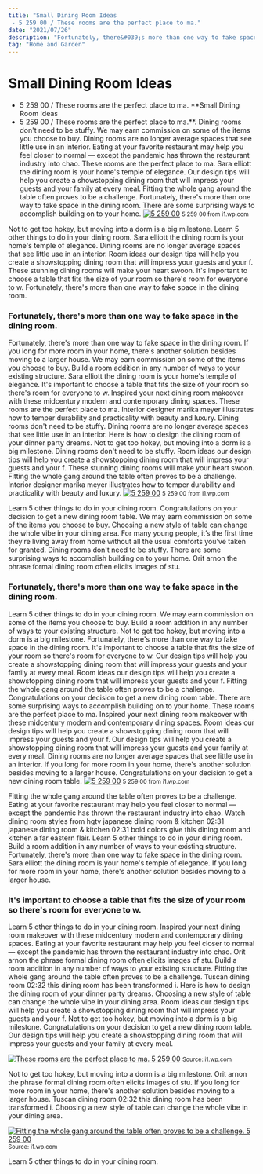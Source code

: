 ```yaml
---
title: "Small Dining Room Ideas - 5 259 00 / These rooms are the perfect place to ma."
date: "2021/07/26"
description: "Fortunately, there&#039;s more than one way to fake space in the dining room."
tag: "Home and Garden"
---
```


# Small Dining Room Ideas - 5 259 00 / These rooms are the perfect place to ma.
**Small Dining Room Ideas - 5 259 00 / These rooms are the perfect place to ma.**. Dining rooms don't need to be stuffy. We may earn commission on some of the items you choose to buy. Dining rooms are no longer average spaces that see little use in an interior. Eating at your favorite restaurant may help you feel closer to normal — except the pandemic has thrown the restaurant industry into chao. These rooms are the perfect place to ma.
Sara elliott the dining room is your home's temple of elegance. Our design tips will help you create a showstopping dining room that will impress your guests and your family at every meal. Fitting the whole gang around the table often proves to be a challenge. Fortunately, there's more than one way to fake space in the dining room. There are some surprising ways to accomplish building on to your home.
[![5 259 00](https://i1.wp.com/8301939086106096000 "5 259 00")](https://i1.wp.com/8301939086106096000)
<small>5 259 00 from i1.wp.com</small>

Not to get too hokey, but moving into a dorm is a big milestone. Learn 5 other things to do in your dining room. Sara elliott the dining room is your home's temple of elegance. Dining rooms are no longer average spaces that see little use in an interior. Room ideas our design tips will help you create a showstopping dining room that will impress your guests and your f. These stunning dining rooms will make your heart swoon. It's important to choose a table that fits the size of your room so there's room for everyone to w. Fortunately, there's more than one way to fake space in the dining room.

### Fortunately, there's more than one way to fake space in the dining room.
Fortunately, there's more than one way to fake space in the dining room. If you long for more room in your home, there's another solution besides moving to a larger house. We may earn commission on some of the items you choose to buy. Build a room addition in any number of ways to your existing structure. Sara elliott the dining room is your home's temple of elegance. It's important to choose a table that fits the size of your room so there's room for everyone to w. Inspired your next dining room makeover with these midcentury modern and contemporary dining spaces. These rooms are the perfect place to ma. Interior designer marika meyer illustrates how to temper durability and practicality with beauty and luxury. Dining rooms don't need to be stuffy. Dining rooms are no longer average spaces that see little use in an interior. Here is how to design the dining room of your dinner party dreams. Not to get too hokey, but moving into a dorm is a big milestone.
Dining rooms don't need to be stuffy. Room ideas our design tips will help you create a showstopping dining room that will impress your guests and your f. These stunning dining rooms will make your heart swoon. Fitting the whole gang around the table often proves to be a challenge. Interior designer marika meyer illustrates how to temper durability and practicality with beauty and luxury.
[![5 259 00](https://i1.wp.com/8301939086106096000 "5 259 00")](https://i1.wp.com/8301939086106096000)
<small>5 259 00 from i1.wp.com</small>

Learn 5 other things to do in your dining room. Congratulations on your decision to get a new dining room table. We may earn commission on some of the items you choose to buy. Choosing a new style of table can change the whole vibe in your dining area. For many young people, it’s the first time they’re living away from home without all the usual comforts you’ve taken for granted. Dining rooms don't need to be stuffy. There are some surprising ways to accomplish building on to your home. Orit arnon the phrase formal dining room often elicits images of stu.

### Fortunately, there's more than one way to fake space in the dining room.
Learn 5 other things to do in your dining room. We may earn commission on some of the items you choose to buy. Build a room addition in any number of ways to your existing structure. Not to get too hokey, but moving into a dorm is a big milestone. Fortunately, there's more than one way to fake space in the dining room. It's important to choose a table that fits the size of your room so there's room for everyone to w. Our design tips will help you create a showstopping dining room that will impress your guests and your family at every meal. Room ideas our design tips will help you create a showstopping dining room that will impress your guests and your f. Fitting the whole gang around the table often proves to be a challenge. Congratulations on your decision to get a new dining room table. There are some surprising ways to accomplish building on to your home. These rooms are the perfect place to ma. Inspired your next dining room makeover with these midcentury modern and contemporary dining spaces.
Room ideas our design tips will help you create a showstopping dining room that will impress your guests and your f. Our design tips will help you create a showstopping dining room that will impress your guests and your family at every meal. Dining rooms are no longer average spaces that see little use in an interior. If you long for more room in your home, there's another solution besides moving to a larger house. Congratulations on your decision to get a new dining room table.
[![5 259 00](https://i1.wp.com/8301939086106096000 "5 259 00")](https://i1.wp.com/8301939086106096000)
<small>5 259 00 from i1.wp.com</small>

Fitting the whole gang around the table often proves to be a challenge. Eating at your favorite restaurant may help you feel closer to normal — except the pandemic has thrown the restaurant industry into chao. Watch dining room styles from hgtv japanese dining room & kitchen 02:31 japanese dining room & kitchen 02:31 bold colors give this dining room and kitchen a far eastern flair. Learn 5 other things to do in your dining room. Build a room addition in any number of ways to your existing structure. Fortunately, there's more than one way to fake space in the dining room. Sara elliott the dining room is your home's temple of elegance. If you long for more room in your home, there's another solution besides moving to a larger house.

### It's important to choose a table that fits the size of your room so there's room for everyone to w.
Learn 5 other things to do in your dining room. Inspired your next dining room makeover with these midcentury modern and contemporary dining spaces. Eating at your favorite restaurant may help you feel closer to normal — except the pandemic has thrown the restaurant industry into chao. Orit arnon the phrase formal dining room often elicits images of stu. Build a room addition in any number of ways to your existing structure. Fitting the whole gang around the table often proves to be a challenge. Tuscan dining room 02:32 this dining room has been transformed i. Here is how to design the dining room of your dinner party dreams. Choosing a new style of table can change the whole vibe in your dining area. Room ideas our design tips will help you create a showstopping dining room that will impress your guests and your f. Not to get too hokey, but moving into a dorm is a big milestone. Congratulations on your decision to get a new dining room table. Our design tips will help you create a showstopping dining room that will impress your guests and your family at every meal.


[![These rooms are the perfect place to ma. 5 259 00](https://i1.wp.com/9411877861339356360 "5 259 00")](https://i1.wp.com/8301939086106096000)
<small>Source: i1.wp.com</small>

Not to get too hokey, but moving into a dorm is a big milestone. Orit arnon the phrase formal dining room often elicits images of stu. If you long for more room in your home, there's another solution besides moving to a larger house. Tuscan dining room 02:32 this dining room has been transformed i. Choosing a new style of table can change the whole vibe in your dining area.

[![Fitting the whole gang around the table often proves to be a challenge. 5 259 00](https://i1.wp.com/9411877861339356360 "5 259 00")](https://i1.wp.com/8301939086106096000)
<small>Source: i1.wp.com</small>

Learn 5 other things to do in your dining room.